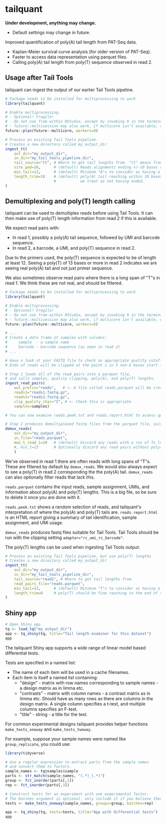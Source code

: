 # tailquant

**Under development, anything may change.**

* Default settings may change in future.

Improved quantification of poly(A) tail length from PAT-Seq data.

* Kaplan-Meier survival curve analysis (for older version of PAT-Seq).
* Faster to access data representation using parquet files.
* Calling poly(A) tail length from poly(T) sequence observed in read 2.


## Usage after Tail Tools

tailquant can ingest the output of our earlier Tail Tools pipeline.

```r
# Package needs to be installed for multiprocessing to work
library(tailquant)

# Enable multiprocessing.
# - Optional! Fragile!
# - Do not use from within RStudio, except by invoking R in the terminal.
# - future::multisession may also work, if multicore isn't available, or it may also fail.
future::plan(future::multicore, workers=8)

# Process an existing Tail Tools pipeline.
# Creates a new directory called my_output_dir
ingest_tt(
    out_dir="my_output_dir", 
    in_dir="my_tail_tools_pipeline_dir",
    tail_source="tt", # Where to get tail lengths from. "tt" means from Tail Tools output.
    site_pad=10,      # (default) Reads alignments ending +/-10 bases of a site are examined.
    min_tail=13,      # (default) Minimum "A"s to consider as having a poly(A) tail.
    length_trim=10    # (default) poly(A) tail reaching within 10 bases of the end 
                      #           we treat as not having ended.
)
```


## Demultiplexing and poly(T) length calling

tailquant can be used to demultiplex reads before using Tail Tools. It can then make use of poly(T) length information from read 2 if this is available.

We expect read pairs with:

* In read 1, possibly a poly(A) tail sequence, followed by UMI and barcode sequence.
* In read 2, a barcode, a UMI, and poly(T) sequence in read 2.

Due to the primers used, the poly(T) sequence is expected to be of length at least 12. Seeing a poly(T) of 13 bases or more in read 2 indicates we are seeing real poly(A) tail and not just primer sequence.

We also sometimes observe read pairs where there is a long span of "T"s in read 1. We think these are not real, and should be filtered. 

```r
# Package needs to be installed for multiprocessing to work
library(tailquant)

# Enable multiprocessing.
# - Optional! Fragile!
# - Do not use from within RStudio, except by invoking R in the terminal.
# - future::multisession may also work, if multicore isn't available, or it may also fail.
future::plan(future::multicore, workers=6)

# ... 
# Create a data frame of samples with columns:
#     sample  - a sample name
#     barcode - barcode sequence (as seen in read 2)
# ...

# Have a look at your FASTQ file to check an appropriate quality cutoff.
# Ends of reads will be clipped at the point 1 in 5 non-G bases start falling below this quality.

# Step 1 loads all of the read pairs into a parquet file, 
# and calls samples, quality clipping, poly(A), and poly(T) lengths.
ingest_read_pairs(
    out_prefix="reads",   # <- A file called reads.parquet will be created
    reads1="reads1.fastq.gz",
    reads2="reads2.fastq.gz",
    clip_quality_char="I", # <- Check this is appropriate
    samples=samples)

# You can now examine reads.peek.txt and reads.report.html to assess quality.

# Step 2 produces demultiplexed fastq files from the parquet file, suitable for Tail Tools.
demux_reads(
    out_dir="my_output_dir", 
    in_file="reads.parquet",
    max_t_read_1=20   # (default) Discard any reads with a run of Ts longer than this in read 1
    #, min_t=13       # Optionally discard any read pairs without poly(T) in read 2 
    )

```

We've observed in read 1 there are often reads with long spans of "T"s. These are filtered by default by `demux_reads`. We would also always expect to see a poly(T) in read 2 corresponding the the poly(A) tail. `demux_reads` can also optionally filter reads that lack this.

`reads.parquet` contains the input reads, sample assignment, UMIs, and information about poly(A) and poly(T) lengths. This is a big file, so be sure to delete it once you are done with it.

`reads.peek.txt` shows a random selection of reads, and tailquant's interpretation of where the poly(A) and poly(T) tails are. `reads.report.html` is an HTML report giving a summary of tail identification, sample assignment, and UMI usage.

`demux_reads` produces fastq files suitable for Tail Tools. Tail Tools should be run with the clipping setting `adaptor="rc_umi_rc_barcode"`.

The poly(T) lengths can be used when ingesting Tail Tools output:

```r
# Process an existing Tail Tools pipeline, but use poly(T) lengths.
# Creates a new directory called my_output_dir
ingest_tt(
    out_dir="my_output_dir", 
    in_dir="my_tail_tools_pipeline_dir",
    tail_source="read2", # Where to get tail lengths from.
    read_pairs_file="reads.parquet",
    min_tail=13,      # (default) Minimum "T"s to consider as having a poly(A) tail.
    length_trim=0     # poly(T) should be fine reaching to the end of read2.
)
```


## Shiny app

```r
# Open Shiny app
tq <- load_tq("my_output_dir")
app <- tq_shiny(tq, title="Tail length examiner for this dataset")
app
```

The tailquant Shiny app supports a wide range of linear model based differential tests. 

Tests are specified in a named list:

* The name of each item will be used in a cache filenames.
* Each item is itself a named list containing:
    * "design" - matrix with row names corresponding to sample names - a design matrix as in limma etc.
    * "contrasts" - matrix with column names - a contrast matrix as in limma etc. Should have as many rows as there are columns in the design matrix. A single column specifies a t-test, and multiple columns specifies an F-test.
    * "title" - string - a title for the test.

For common experimental designs tailquant provides helper functions `make_tests_oneway` and `make_tests_twoway`.

For example, suppose your sample names were named like `group_replicate`, you could use:

```r
library(tidyverse)

# Use a regular expression to extract parts from the sample names
# and convert them to factors.
sample_names <- tq@samples$sample
parts <- str_match(sample_names, "(.*)_(.*)")
group <- fct_inorder(parts[,2])
rep <- fct_inorder(parts[,3])

# Construct tests for an experiment with one experimental factor.
# The batches argument is optional, only include it if you believe there is a batch effect.
tests <- make_tests_oneway(sample_names, groups=group, batches=rep)

app <- tq_shiny(tq, tests=tests, title="App with differential tests")
app
```


